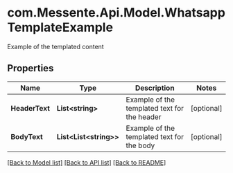 # com.Messente.Api.Model.WhatsappTemplateExample
Example of the templated content

## Properties

Name | Type | Description | Notes
------------ | ------------- | ------------- | -------------
**HeaderText** | **List&lt;string&gt;** | Example of the templated text for the header | [optional] 
**BodyText** | **List&lt;List&lt;string&gt;&gt;** | Example of the templated text for the body | [optional] 

[[Back to Model list]](../README.md#documentation-for-models) [[Back to API list]](../README.md#documentation-for-api-endpoints) [[Back to README]](../README.md)

